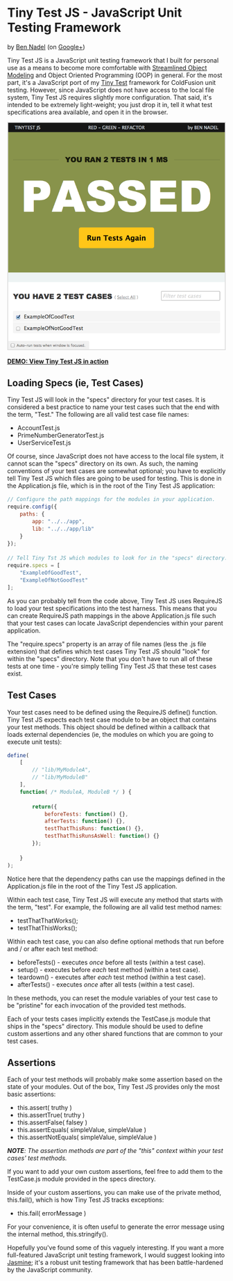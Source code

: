 
# Tiny Test JS - JavaScript Unit Testing Framework

by [Ben Nadel][bennadel] (on [Google+][google-plus])

Tiny Test JS is a JavaScript unit testing framework that I built for personal use as a 
means to become more comfortable with [Streamlined Object Modeling][streamlined] and 
Object Oriented Programming (OOP) in general. For the most part, it's a JavaScript port
of my [Tiny Test][tinytest] framework for ColdFusion unit testing. However, since 
JavaScript does not have access to the local file system, Tiny Test JS requires slightly
more configuration. That said, it's intended to be extremely light-weight; you just drop
it in, tell it what test specifications area available, and open it in the browser.

![Tiny Test JS in action][screenshot]

__[DEMO: View Tiny Test JS in action][demo]__

## Loading Specs (ie, Test Cases)

Tiny Test JS will look in the "specs" directory for your test cases. It is considered a
best practice to name your test cases such that the end with the term, "Test." The 
following are all valid test case file names:

* AccountTest.js
* PrimeNumberGeneratorTest.js
* UserServiceTest.js

Of course, since JavaScript does not have access to the local file system, it cannot 
scan the "specs" directory on its own. As such, the naming conventions of your test cases
are somewhat optional; you have to explicitly tell Tiny Test JS which files are going to 
be used for testing. This is done in the Application.js file, which is in the root of the
Tiny Test JS application:

```JavaScript
// Configure the path mappings for the modules in your application.
require.config({
	paths: {
		app: "../../app",
		lib: "../../app/lib"
	}
});

// Tell Tiny Tst JS which modules to look for in the "specs" directory.
require.specs = [
	"ExampleOfGoodTest",
	"ExampleOfNotGoodTest"
];
```

As you can probably tell from the code above, Tiny Test JS uses RequireJS to load your
test specifications into the test harness. This means that you can create RequireJS path 
mappings in the above Application.js file such that your test cases can locate JavaScript
dependencies within your parent application.

The "require.specs" property is an array of file names (less the .js file extension) that
defines which test cases Tiny Test JS should "look" for within the "specs" directory. 
Note that you don't have to run all of these tests at one time - you're simply telling 
Tiny Test JS that these test cases exist.

## Test Cases

Your test cases need to be defined using the RequireJS define() function. Tiny Test JS
expects each test case module to be an object that contains your test methods. This 
object should be defined within a callback that loads external dependencies (ie, the 
modules on which you are going to execute unit tests):

```JavaScript
define(
	[
		// "lib/MyModuleA",
		// "lib/MyModuleB"
	],
	function( /* ModuleA, ModuleB */ ) {

		return({
			beforeTests: function() {},
			afterTests: function() {},
			testThatThisRuns: function() {},
			testThatThisRunsAsWell: function() {}
		});

	}
);
```

Notice here that the dependency paths can use the mappings defined in the Application.js
file in the root of the Tiny Test JS application.

Within each test case, Tiny Test JS will execute any method that starts with the term,
"test". For example, the following are all valid test method names:

* testThatThatWorks();
* testThatThisWorks();

Within each test case, you can also define optional methods that run before and / or 
after each test method:

* beforeTests() - executes _once_ before all tests (within a test case).
* setup() - executes before _each_ test method (within a test case).
* teardown() - executes after _each_ test method (within a test case).
* afterTests() - executes _once_ after all tests (within a test case).

In these methods, you can reset the module variables of your test case to be "pristine" 
for each invocation of the provided test methods.

Each of your tests cases implicitly extends the TestCase.js module that ships in the 
"specs" directory. This module should be used to define custom assertions and any other
shared functions that are common to your test cases. 

## Assertions

Each of your test methods will probably make some assertion based on the state of your
modules. Out of the box, Tiny Test JS provides only the most basic assertions:

* this.assert( truthy )
* this.assertTrue( truthy )
* this.assertFalse( falsey )
* this.assertEquals( simpleValue, simpleValue )
* this.assertNotEquals( simpleValue, simpleValue )

_**NOTE**: The assertion methods are part of the "this" context within your test cases'
test methods._

If you want to add your own custom assertions, feel free to add them to the TestCase.js
module provided in the specs directory.

Inside of your custom assertions, you can make use of the private method, this.fail(), 
which is how Tiny Test JS tracks exceptions:

* this.fail( errorMessage )

For your convenience, it is often useful to generate the error message using the internal
method, this.stringify(). 

Hopefully you've found some of this vaguely interesting. If you want a more full-featured
JavaScript unit testing framework, I would suggest looking into [Jasmine][jasmine]; it's
a robust unit testing framework that has been battle-hardened by the JavaScript 
community.


[bennadel]: http://www.bennadel.com
[google-plus]: https://plus.google.com/108976367067760160494?rel=author
[streamlined]: https://github.com/bennadel/Streamlined-Object-Modeling
[tinytest]: https://github.com/bennadel/TinyTest
[screenshot]: ./tinytest/screenshots/pass.png?raw=true
[demo]: http://bennadel.github.io/TinyTestJS
[jasmine]: http://pivotal.github.io/jasmine/

